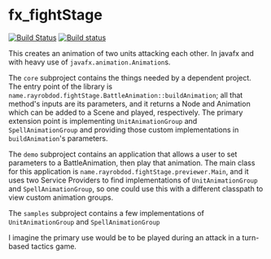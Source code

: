 # fx_fightStage

[![Build Status](https://travis-ci.org/rayrobdod/fxfightstage.svg?branch=master)](https://travis-ci.org/rayrobdod/fxfightstage)
[![Build status](https://ci.appveyor.com/api/projects/status/1x30vq22tqeo7l4k/branch/master?svg=true)](https://ci.appveyor.com/project/rayrobdod/fxfightstage/branch/master)

This creates an animation of two units attacking each other. In javafx and with
heavy use of `javafx.animation.Animation`s.

The `core` subproject contains the things needed by a dependent project. The
entry point of the library is `name.rayrobdod.fightStage.BattleAnimation::buildAnimation`;
all that method's inputs are its parameters, and it returns a Node and Animation
which can be added to a Scene and played, respectively. The primary extension
point is implementing `UnitAnimationGroup` and `SpellAnimationGroup` and
providing those custom implementations in `buildAnimation`'s parameters.

The `demo` subproject contains an application that allows a user to set
parameters to a BattleAnimation, then play that animation. The main class for
this application is `name.rayrobdod.fightStage.previewer.Main`, and it uses two
Service Providers to find implementations of `UnitAnimationGroup` and
`SpellAnimationGroup`, so one could use this with a different classpath to view
custom animation groups.

The `samples` subproject contains a few implementations of `UnitAnimationGroup`
and `SpellAnimationGroup`


I imagine the primary use would be to be played during an attack in a turn-based tactics game.
